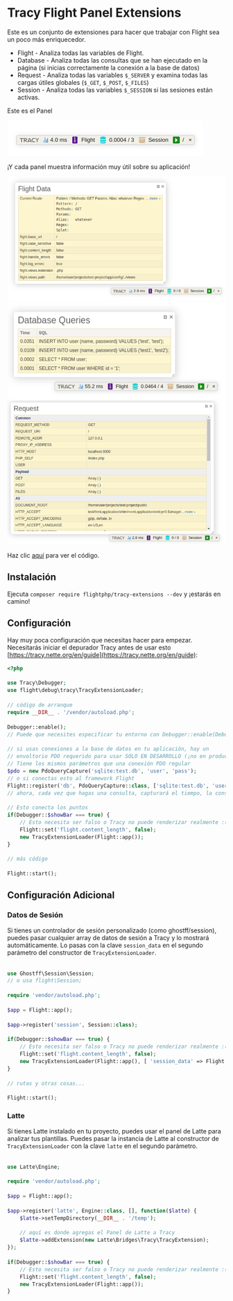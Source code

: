 Tracy Flight Panel Extensions
=====

Este es un conjunto de extensiones para hacer que trabajar con Flight sea un poco más enriquecedor.

- Flight - Analiza todas las variables de Flight.
- Database - Analiza todas las consultas que se han ejecutado en la página (si inicias correctamente la conexión a la base de datos)
- Request - Analiza todas las variables `$_SERVER` y examina todas las cargas útiles globales (`$_GET`, `$_POST`, `$_FILES`)
- Session - Analiza todas las variables `$_SESSION` si las sesiones están activas.

Este es el Panel

![Flight Bar](https://raw.githubusercontent.com/flightphp/tracy-extensions/master/flight-tracy-bar.png)

¡Y cada panel muestra información muy útil sobre su aplicación!

![Flight Data](https://raw.githubusercontent.com/flightphp/tracy-extensions/master/flight-var-data.png)
![Flight Database](https://raw.githubusercontent.com/flightphp/tracy-extensions/master/flight-db.png)
![Flight Request](https://raw.githubusercontent.com/flightphp/tracy-extensions/master/flight-request.png)

Haz clic [aquí](https://github.com/flightphp/tracy-extensions) para ver el código.

Instalación
-------
Ejecuta `composer require flightphp/tracy-extensions --dev` y ¡estarás en camino!

Configuración
-------
Hay muy poca configuración que necesitas hacer para empezar. Necesitarás iniciar el depurador Tracy antes de usar esto [https://tracy.nette.org/en/guide](https://tracy.nette.org/en/guide):

```php
<?php

use Tracy\Debugger;
use flight\debug\tracy\TracyExtensionLoader;

// código de arranque
require __DIR__ . '/vendor/autoload.php';

Debugger::enable();
// Puede que necesites especificar tu entorno con Debugger::enable(Debugger::DEVELOPMENT)

// si usas conexiones a la base de datos en tu aplicación, hay un 
// envoltorio PDO requerido para usar SOLO EN DESARROLLO (¡no en producción, por favor!)
// Tiene los mismos parámetros que una conexión PDO regular
$pdo = new PdoQueryCapture('sqlite:test.db', 'user', 'pass');
// o si conectas esto al framework Flight
Flight::register('db', PdoQueryCapture::class, ['sqlite:test.db', 'user', 'pass']);
// ahora, cada vez que hagas una consulta, capturará el tiempo, la consulta y los parámetros

// Esto conecta los puntos
if(Debugger::$showBar === true) {
	// Esto necesita ser falso o Tracy no puede renderizar realmente :(
	Flight::set('flight.content_length', false);
	new TracyExtensionLoader(Flight::app());
}

// más código

Flight::start();
```

## Configuración Adicional

### Datos de Sesión
Si tienes un controlador de sesión personalizado (como ghostff/session), puedes pasar cualquier array de datos de sesión a Tracy y lo mostrará automáticamente. Lo pasas con la clave `session_data` en el segundo parámetro del constructor de `TracyExtensionLoader`.

```php

use Ghostff\Session\Session;
// o usa flight\Session;

require 'vendor/autoload.php';

$app = Flight::app();

$app->register('session', Session::class);

if(Debugger::$showBar === true) {
	// Esto necesita ser falso o Tracy no puede renderizar realmente :(
	Flight::set('flight.content_length', false);
	new TracyExtensionLoader(Flight::app(), [ 'session_data' => Flight::session()->getAll() ]);
}

// rutas y otras cosas...

Flight::start();
```

### Latte

Si tienes Latte instalado en tu proyecto, puedes usar el panel de Latte para analizar tus plantillas. Puedes pasar la instancia de Latte al constructor de `TracyExtensionLoader` con la clave `latte` en el segundo parámetro.

```php

use Latte\Engine;

require 'vendor/autoload.php';

$app = Flight::app();

$app->register('latte', Engine::class, [], function($latte) {
	$latte->setTempDirectory(__DIR__ . '/temp');

	// aquí es donde agregas el Panel de Latte a Tracy
	$latte->addExtension(new Latte\Bridges\Tracy\TracyExtension);
});

if(Debugger::$showBar === true) {
	// Esto necesita ser falso o Tracy no puede renderizar realmente :(
	Flight::set('flight.content_length', false);
	new TracyExtensionLoader(Flight::app());
}
```